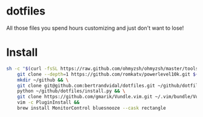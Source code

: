 dotfiles
========

All those files you spend hours customizing and just don't want to lose!

Install
=======

```sh
sh -c "$(curl -fsSL https://raw.github.com/ohmyzsh/ohmyzsh/master/tools/install.sh)" && \
    git clone --depth=1 https://github.com/romkatv/powerlevel10k.git ${ZSH_CUSTOM:-$HOME/.oh-my-zsh/custom}/themes/powerlevel10k && \
    mkdir ~/github && \
    git clone git@github.com:bertrandvidal/dotfiles.git ~/github/dotfiles && \
    python ~/github/dotfiles/install.py && \
    git clone https://github.com/gmarik/Vundle.vim.git ~/.vim/bundle/Vundle.vim && \
    vim -c PluginInstall &&
    brew install MonitorControl bluesnooze --cask rectangle
```
